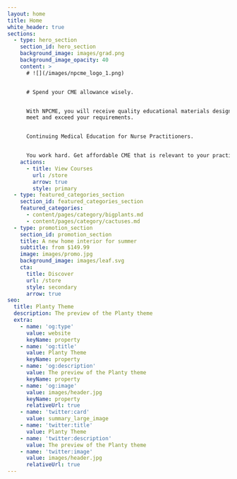```yaml
---
layout: home
title: Home
white_header: true
sections:
  - type: hero_section
    section_id: hero_section
    background_image: images/grad.png
    background_image_opacity: 40
    content: >
      # ![](/images/npcme_logo_1.png)


      # Spend your CME allowance wisely.


      With NPCME, you will receive quality educational materials designed to
      meet and exceed your requirements.


      Continuing Medical Education for Nurse Practitioners.


      You work hard. Get affordable CME that is relevant to your practice!
    actions:
      - title: View Courses
        url: /store
        arrow: true
        style: primary
  - type: featured_categories_section
    section_id: featured_categories_section
    featured_categories:
      - content/pages/category/bigplants.md
      - content/pages/category/cactuses.md
  - type: promotion_section
    section_id: promotion_section
    title: A new home interior for summer
    subtitle: from $149.99
    image: images/promo.jpg
    background_image: images/leaf.svg
    cta:
      title: Discover
      url: /store
      style: secondary
      arrow: true
seo:
  title: Planty Theme
  description: The preview of the Planty theme
  extra:
    - name: 'og:type'
      value: website
      keyName: property
    - name: 'og:title'
      value: Planty Theme
      keyName: property
    - name: 'og:description'
      value: The preview of the Planty theme
      keyName: property
    - name: 'og:image'
      value: images/header.jpg
      keyName: property
      relativeUrl: true
    - name: 'twitter:card'
      value: summary_large_image
    - name: 'twitter:title'
      value: Planty Theme
    - name: 'twitter:description'
      value: The preview of the Planty theme
    - name: 'twitter:image'
      value: images/header.jpg
      relativeUrl: true
---
```

